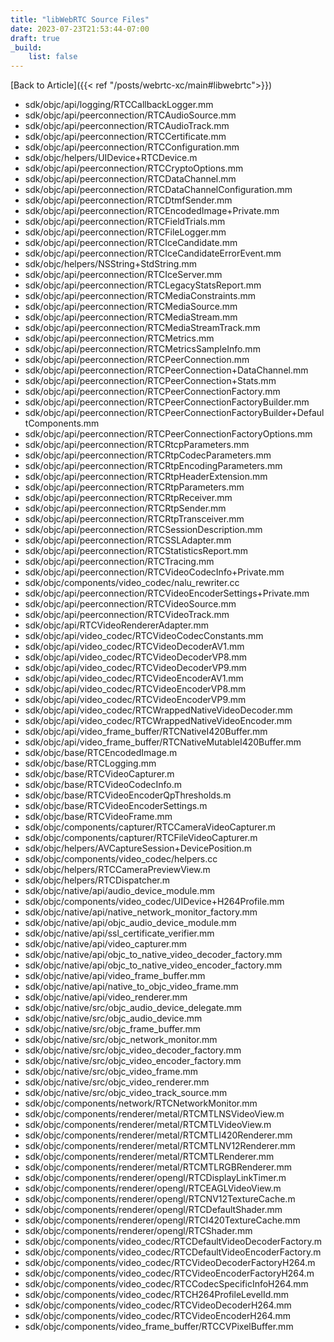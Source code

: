 ```yaml
---
title: "libWebRTC Source Files"
date: 2023-07-23T21:53:44-07:00
draft: true
_build:
    list: false
---
```

[Back to Article]({{< ref "/posts/webrtc-xc/main#libwebrtc">}})

- sdk/objc/api/logging/RTCCallbackLogger.mm
- sdk/objc/api/peerconnection/RTCAudioSource.mm
- sdk/objc/api/peerconnection/RTCAudioTrack.mm
- sdk/objc/api/peerconnection/RTCCertificate.mm
- sdk/objc/api/peerconnection/RTCConfiguration.mm
- sdk/objc/helpers/UIDevice+RTCDevice.m
- sdk/objc/api/peerconnection/RTCCryptoOptions.mm
- sdk/objc/api/peerconnection/RTCDataChannel.mm
- sdk/objc/api/peerconnection/RTCDataChannelConfiguration.mm
- sdk/objc/api/peerconnection/RTCDtmfSender.mm
- sdk/objc/api/peerconnection/RTCEncodedImage+Private.mm
- sdk/objc/api/peerconnection/RTCFieldTrials.mm
- sdk/objc/api/peerconnection/RTCFileLogger.mm
- sdk/objc/api/peerconnection/RTCIceCandidate.mm
- sdk/objc/api/peerconnection/RTCIceCandidateErrorEvent.mm
- sdk/objc/helpers/NSString+StdString.mm
- sdk/objc/api/peerconnection/RTCIceServer.mm
- sdk/objc/api/peerconnection/RTCLegacyStatsReport.mm
- sdk/objc/api/peerconnection/RTCMediaConstraints.mm
- sdk/objc/api/peerconnection/RTCMediaSource.mm
- sdk/objc/api/peerconnection/RTCMediaStream.mm
- sdk/objc/api/peerconnection/RTCMediaStreamTrack.mm
- sdk/objc/api/peerconnection/RTCMetrics.mm
- sdk/objc/api/peerconnection/RTCMetricsSampleInfo.mm
- sdk/objc/api/peerconnection/RTCPeerConnection.mm
- sdk/objc/api/peerconnection/RTCPeerConnection+DataChannel.mm
- sdk/objc/api/peerconnection/RTCPeerConnection+Stats.mm
- sdk/objc/api/peerconnection/RTCPeerConnectionFactory.mm
- sdk/objc/api/peerconnection/RTCPeerConnectionFactoryBuilder.mm
- sdk/objc/api/peerconnection/RTCPeerConnectionFactoryBuilder+DefaultComponents.mm
- sdk/objc/api/peerconnection/RTCPeerConnectionFactoryOptions.mm
- sdk/objc/api/peerconnection/RTCRtcpParameters.mm
- sdk/objc/api/peerconnection/RTCRtpCodecParameters.mm
- sdk/objc/api/peerconnection/RTCRtpEncodingParameters.mm
- sdk/objc/api/peerconnection/RTCRtpHeaderExtension.mm
- sdk/objc/api/peerconnection/RTCRtpParameters.mm
- sdk/objc/api/peerconnection/RTCRtpReceiver.mm
- sdk/objc/api/peerconnection/RTCRtpSender.mm
- sdk/objc/api/peerconnection/RTCRtpTransceiver.mm
- sdk/objc/api/peerconnection/RTCSessionDescription.mm
- sdk/objc/api/peerconnection/RTCSSLAdapter.mm
- sdk/objc/api/peerconnection/RTCStatisticsReport.mm
- sdk/objc/api/peerconnection/RTCTracing.mm
- sdk/objc/api/peerconnection/RTCVideoCodecInfo+Private.mm
- sdk/objc/components/video_codec/nalu_rewriter.cc
- sdk/objc/api/peerconnection/RTCVideoEncoderSettings+Private.mm
- sdk/objc/api/peerconnection/RTCVideoSource.mm
- sdk/objc/api/peerconnection/RTCVideoTrack.mm
- sdk/objc/api/RTCVideoRendererAdapter.mm
- sdk/objc/api/video_codec/RTCVideoCodecConstants.mm
- sdk/objc/api/video_codec/RTCVideoDecoderAV1.mm
- sdk/objc/api/video_codec/RTCVideoDecoderVP8.mm
- sdk/objc/api/video_codec/RTCVideoDecoderVP9.mm
- sdk/objc/api/video_codec/RTCVideoEncoderAV1.mm
- sdk/objc/api/video_codec/RTCVideoEncoderVP8.mm
- sdk/objc/api/video_codec/RTCVideoEncoderVP9.mm
- sdk/objc/api/video_codec/RTCWrappedNativeVideoDecoder.mm
- sdk/objc/api/video_codec/RTCWrappedNativeVideoEncoder.mm
- sdk/objc/api/video_frame_buffer/RTCNativeI420Buffer.mm
- sdk/objc/api/video_frame_buffer/RTCNativeMutableI420Buffer.mm
- sdk/objc/base/RTCEncodedImage.m
- sdk/objc/base/RTCLogging.mm
- sdk/objc/base/RTCVideoCapturer.m
- sdk/objc/base/RTCVideoCodecInfo.m
- sdk/objc/base/RTCVideoEncoderQpThresholds.m
- sdk/objc/base/RTCVideoEncoderSettings.m
- sdk/objc/base/RTCVideoFrame.mm
- sdk/objc/components/capturer/RTCCameraVideoCapturer.m
- sdk/objc/components/capturer/RTCFileVideoCapturer.m
- sdk/objc/helpers/AVCaptureSession+DevicePosition.m
- sdk/objc/components/video_codec/helpers.cc
- sdk/objc/helpers/RTCCameraPreviewView.m
- sdk/objc/helpers/RTCDispatcher.m
- sdk/objc/native/api/audio_device_module.mm
- sdk/objc/components/video_codec/UIDevice+H264Profile.mm
- sdk/objc/native/api/native_network_monitor_factory.mm
- sdk/objc/native/api/objc_audio_device_module.mm
- sdk/objc/native/api/ssl_certificate_verifier.mm
- sdk/objc/native/api/video_capturer.mm
- sdk/objc/native/api/objc_to_native_video_decoder_factory.mm
- sdk/objc/native/api/objc_to_native_video_encoder_factory.mm
- sdk/objc/native/api/video_frame_buffer.mm
- sdk/objc/native/api/native_to_objc_video_frame.mm
- sdk/objc/native/api/video_renderer.mm
- sdk/objc/native/src/objc_audio_device_delegate.mm
- sdk/objc/native/src/objc_audio_device.mm
- sdk/objc/native/src/objc_frame_buffer.mm
- sdk/objc/native/src/objc_network_monitor.mm
- sdk/objc/native/src/objc_video_decoder_factory.mm
- sdk/objc/native/src/objc_video_encoder_factory.mm
- sdk/objc/native/src/objc_video_frame.mm
- sdk/objc/native/src/objc_video_renderer.mm
- sdk/objc/native/src/objc_video_track_source.mm
- sdk/objc/components/network/RTCNetworkMonitor.mm
- sdk/objc/components/renderer/metal/RTCMTLNSVideoView.m
- sdk/objc/components/renderer/metal/RTCMTLVideoView.m
- sdk/objc/components/renderer/metal/RTCMTLI420Renderer.mm
- sdk/objc/components/renderer/metal/RTCMTLNV12Renderer.mm
- sdk/objc/components/renderer/metal/RTCMTLRenderer.mm
- sdk/objc/components/renderer/metal/RTCMTLRGBRenderer.mm
- sdk/objc/components/renderer/opengl/RTCDisplayLinkTimer.m
- sdk/objc/components/renderer/opengl/RTCEAGLVideoView.m
- sdk/objc/components/renderer/opengl/RTCNV12TextureCache.m
- sdk/objc/components/renderer/opengl/RTCDefaultShader.mm
- sdk/objc/components/renderer/opengl/RTCI420TextureCache.mm
- sdk/objc/components/renderer/opengl/RTCShader.mm
- sdk/objc/components/video_codec/RTCDefaultVideoDecoderFactory.m
- sdk/objc/components/video_codec/RTCDefaultVideoEncoderFactory.m
- sdk/objc/components/video_codec/RTCVideoDecoderFactoryH264.m
- sdk/objc/components/video_codec/RTCVideoEncoderFactoryH264.m
- sdk/objc/components/video_codec/RTCCodecSpecificInfoH264.mm
- sdk/objc/components/video_codec/RTCH264ProfileLevelId.mm
- sdk/objc/components/video_codec/RTCVideoDecoderH264.mm
- sdk/objc/components/video_codec/RTCVideoEncoderH264.mm
- sdk/objc/components/video_frame_buffer/RTCCVPixelBuffer.mm